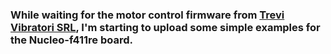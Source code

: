 ### While waiting for the motor control firmware from [Trevi Vibratori SRL](https://trevivibratori.com/it/), I'm starting to upload some simple examples for the Nucleo-f411re board.
